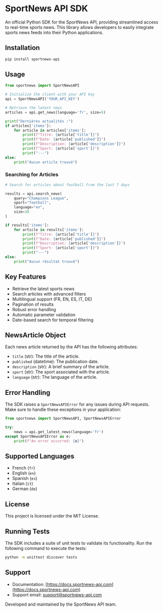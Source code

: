 
# SportNews API SDK

An official Python SDK for the SportNews API, providing streamlined access to real-time sports news. This library allows developers to easily integrate sports news feeds into their Python applications.

## Installation

```bash
pip install sportnews-api
```

## Usage

```python
from sportnews import SportNewsAPI

# Initialize the client with your API key
api = SportNewsAPI('YOUR_API_KEY')

# Retrieve the latest news
articles = api.get_news(language='fr', size=5)

print("Dernières actualités :")
if articles['items']:
    for article in articles['items']:
        print(f"Titre: {article['title']}")
        print(f"Date: {article['published']}")
        print(f"Description: {article['description']}")
        print(f"Sport: {article['sport']}")
        print("---")
else:
    print("Aucun article trouvé")
```

### Searching for Articles

```python
# Search for articles about football from the last 7 days

results = api.search_news(
    query="Champions League",
    sport="football",
    language="en",
    size=10
)

if results['items']:
    for article in results['items']:
        print(f"Titre: {article['title']}")
        print(f"Date: {article['published']}")
        print(f"Description: {article['description']}")
        print(f"Sport: {article['sport']}")
        print("---")
else:
    print("Aucun résultat trouvé")
```

## Key Features

- Retrieve the latest sports news
- Search articles with advanced filters
- Multilingual support (FR, EN, ES, IT, DE)
- Pagination of results
- Robust error handling
- Automatic parameter validation
- Date-based search for temporal filtering

## NewsArticle Object

Each news article returned by the API has the following attributes:
- `title` (str): The title of the article.
- `published` (datetime): The publication date.
- `description` (str): A brief summary of the article.
- `sport` (str): The sport associated with the article.
- `language` (str): The language of the article.

## Error Handling

The SDK raises a `SportNewsAPIError` for any issues during API requests. Make sure to handle these exceptions in your application:

```python
from sportnews import SportNewsAPI, SportNewsAPIError

try:
    news = api.get_latest_news(language='fr')
except SportNewsAPIError as e:
    print(f"An error occurred: {e}")
```

## Supported Languages

- French (`fr`)
- English (`en`)
- Spanish (`es`)
- Italian (`it`)
- German (`de`)

## License

This project is licensed under the MIT License.

## Running Tests

The SDK includes a suite of unit tests to validate its functionality. Run the following command to execute the tests:

```bash
python -m unittest discover tests
```

## Support

- Documentation: [https://docs.sportnews-api.com](https://docs.sportnews-api.com)
- Support email: support@sportnews-api.com

Developed and maintained by the SportNews API team.
